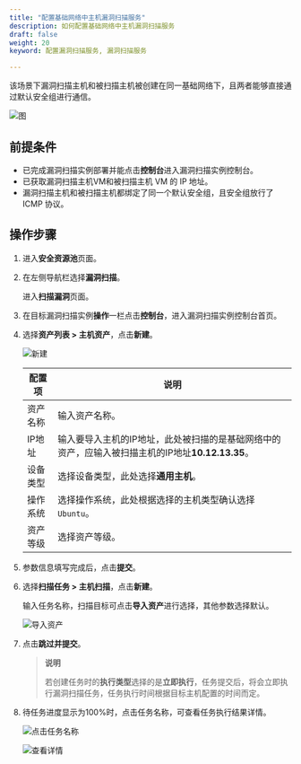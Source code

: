 ```yaml
---
title: "配置基础网络中主机漏洞扫描服务"
description: 如何配置基础网络中主机漏洞扫描服务
draft: false
weight: 20
keyword: 配置漏洞扫描服务, 漏洞扫描服务

---
```


该场景下漏洞扫描主机和被扫描主机被创建在同一基础网络下，且两者能够直接通过默认安全组进行通信。

![图](../../../_images/ras7.png) 

## 前提条件

* 已完成漏洞扫描实例部署并能点击**控制台**进入漏洞扫描实例控制台。
* 已获取漏洞扫描主机VM和被扫描主机 VM 的 IP 地址。
* 漏洞扫描主机和被扫描主机都绑定了同一个默认安全组，且安全组放行了 ICMP 协议。

## 操作步骤

1. 进入**安全资源池**页面。

2. 在左侧导航栏选择**漏洞扫描**。

   进入**扫描漏洞**页面。

3. 在目标漏洞扫描实例**操作**一栏点击**控制台**，进入漏洞扫描实例控制台首页。

4. 选择**资产列表 > 主机资产**，点击**新建**。

   ![新建](../../../_images/ras8.png)

   | 配置项   | 说明                                                         |
   | -------- | ------------------------------------------------------------ |
   | 资产名称 | 输入资产名称。                                               |
   | IP地址   | 输入要导入主机的IP地址，此处被扫描的是基础网络中的资产，应输入被扫描主机的IP地址<b>10.12.13.35</b>。 |
   | 设备类型 | 选择设备类型，此处选择<b>通用主机</b>。                      |
   | 操作系统 | 选择操作系统，此处根据选择的主机类型确认选择`Ubuntu`。       |
   | 资产等级 | 选择资产等级。                                               |

5. 参数信息填写完成后，点击**提交**。

6. 选择**扫描任务 > 主机扫描**，点击**新建**。

   输入任务名称，扫描目标可点击**导入资产**进行选择，其他参数选择默认。

   ![导入资产](../../../_images/ras9.png)

7. 点击**跳过并提交**。

   > **说明**
   >
   > 若创建任务时的**执行类型**选择的是**立即执行**，任务提交后，将会立即执行漏洞扫描任务，任务执行时间根据目标主机配置的时间而定。

8. 待任务进度显示为100%时，点击任务名称，可查看任务执行结果详情。

   ![点击任务名称](../../../_images/ras10.png) 

   ![查看详情](../../../_images/ras11.png) 